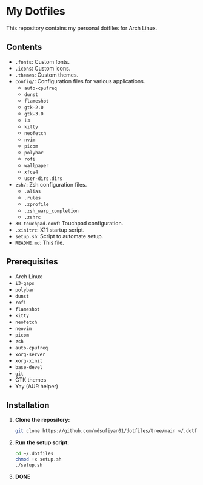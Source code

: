 # My Dotfiles

This repository contains my personal dotfiles for Arch Linux.

## Contents

* `.fonts`: Custom fonts.
* `.icons`: Custom icons.
* `.themes`: Custom themes.
* `config/`: Configuration files for various applications.
    * `auto-cpufreq`
    * `dunst`
    * `flameshot`
    * `gtk-2.0`
    * `gtk-3.0`
    * `i3`
    * `kitty`
    * `neofetch`
    * `nvim`
    * `picom`
    * `polybar`
    * `rofi`
    * `wallpaper`
    * `xfce4`
    * `user-dirs.dirs`
* `zsh/`: Zsh configuration files.
    * `.alias`
    * `.rules`
    * `.zprofile`
    * `.zsh_warp_completion`
    * `.zshrc`
* `30-touchpad.conf`: Touchpad configuration.
* `.xinitrc`: X11 startup script.
* `setup.sh`: Script to automate setup.
* `README.md`: This file.

## Prerequisites

* Arch Linux
* `i3-gaps`
* `polybar`
* `dunst`
* `rofi`
* `flameshot`
* `kitty`
* `neofetch`
* `neovim`
* `picom`
* `zsh`
* `auto-cpufreq`
* `xorg-server`
* `xorg-xinit`
* `base-devel`
* `git`
* GTK themes
* Yay (AUR helper)

## Installation

1.  **Clone the repository:**

    ```bash
    git clone https://github.com/mdsufiyan01/dotfiles/tree/main ~/.dotfiles
    ```

2.  **Run the setup script:**

    ```bash
    cd ~/.dotfiles
    chmod +x setup.sh
    ./setup.sh
    ```
3. **DONE**